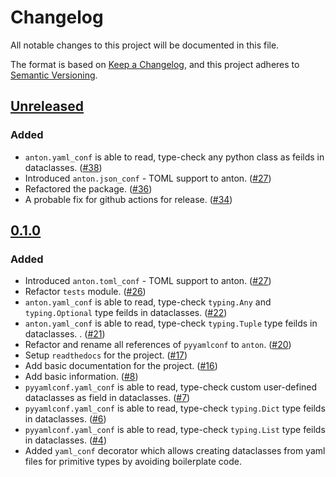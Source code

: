 # Changelog

All notable changes to this project will be documented in this file.

The format is based on [Keep a Changelog](https://keepachangelog.com/en/1.0.0/),
and this project adheres to [Semantic Versioning](https://semver.org/spec/v2.0.0.html).

<!--
Added       -  for new features.
Changed     -  for changes in existing functionality.
Deprecated  -  for soon-to-be removed features.
Removed     -  for now removed features.
Fixed       -  for any bug fixes.
Security    -  in case of vulnerabilities.
-->

## [Unreleased]

### Added

- `anton.yaml_conf` is able to read, type-check any python class as feilds in dataclasses. ([#38](https://github.com/karthikrangasai/anton/pull/38))
- Introduced `anton.json_conf` - TOML support to anton. ([#27](https://github.com/karthikrangasai/anton/pull/37))
- Refactored the package. ([#36](https://github.com/karthikrangasai/anton/pull/36))
- A probable fix for github actions for release. ([#34](https://github.com/karthikrangasai/anton/pull/34))

## [0.1.0]

### Added

- Introduced `anton.toml_conf` - TOML support to anton. ([#27](https://github.com/karthikrangasai/anton/pull/27))
- Refactor `tests` module. ([#26](https://github.com/karthikrangasai/anton/pull/26))
- `anton.yaml_conf` is able to read, type-check `typing.Any` and `typing.Optional` type feilds in dataclasses. ([#22](https://github.com/karthikrangasai/anton/pull/22))
- `anton.yaml_conf` is able to read, type-check `typing.Tuple` type feilds in dataclasses. . ([#21](https://github.com/karthikrangasai/anton/pull/21))
- Refactor and rename all references of `pyyamlconf` to `anton`. ([#20](https://github.com/karthikrangasai/anton/pull/20))
- Setup `readthedocs` for the project. ([#17](https://github.com/karthikrangasai/anton/pull/17))
- Add basic documentation for the project. ([#16](https://github.com/karthikrangasai/anton/pull/16))
- Add basic information. ([#8](https://github.com/karthikrangasai/anton/pull/8))
- `pyyamlconf.yaml_conf` is able to read, type-check custom user-defined dataclasses as field in dataclasses. ([#7](https://github.com/karthikrangasai/anton/pull/7))
- `pyyamlconf.yaml_conf` is able to read, type-check `typing.Dict` type feilds in dataclasses. ([#6](https://github.com/karthikrangasai/anton/pull/6))
- `pyyamlconf.yaml_conf` is able to read, type-check `typing.List` type feilds in dataclasses. ([#4](https://github.com/karthikrangasai/anton/pull/4))
- Added `yaml_conf` decorator which allows creating dataclasses from yaml files for primitive types by avoiding boilerplate code.


[Unreleased]: https://github.com/karthikrangasai/anton/compare/v0.1.0...HEAD
[0.1.0]: https://github.com/karthikrangasai/anton/releases/tag/v0.1.0

<!--
Any new version:
[M.m.p]: https://github.com/karthikrangasai/anton/compare/v_M._m._p...vM.m.p
-->
